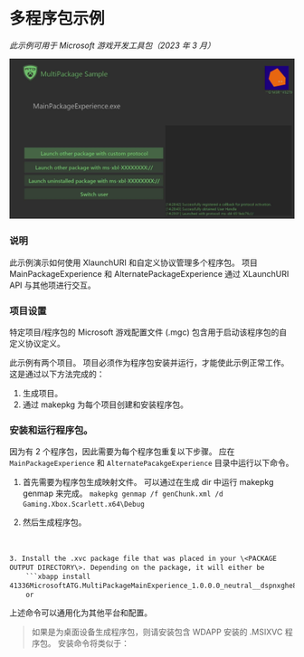 # 多程序包示例

_此示例可用于 Microsoft 游戏开发工具包（2023 年 3 月）_

![图像](media/SampleImage.png)




### 说明

此示例演示如何使用 XlaunchURI 和自定义协议管理多个程序包。 项目 MainPackageExperience 和 AlternatePackageExperience 通过 XLaunchURI API 与其他项进行交互。

### 项目设置
特定项目/程序包的 Microsoft 游戏配置文件 (.mgc) 包含用于启动该程序包的自定义协议定义。

此示例有两个项目。 项目必须作为程序包安装并运行，才能使此示例正常工作。 这是通过以下方法完成的：
1. 生成项目。
2. 通过 makepkg 为每个项目创建和安装程序包。

### 安装和运行程序包。

因为有 2 个程序包，因此需要为每个程序包重复以下步骤。 应在 ```MainPackageExperience``` 和 ```AlternatePacakgeExperience``` 目录中运行以下命令。

1. 首先需要为程序包生成映射文件。 可以通过在生成 dir 中运行 makepkg genmap 来完成。
   ```makepkg genmap /f genChunk.xml /d Gaming.Xbox.Scarlett.x64\Debug```

2. 然后生成程序包。
```


3. Install the .xvc package file that was placed in your \<PACKAGE OUTPUT DIRECTORY\>. Depending on the package, it will either be
    ```xbapp install 41336MicrosoftATG.MultiPackageMainExperience_1.0.0.0_neutral__dspnxghe87tn0_xs.xvc```   
	or   
```


上述命令可以通用化为其他平台和配置。

> 如果是为桌面设备生成程序包，则请安装包含 WDAPP 安装的 .MSIXVC 程序包。 安装命令将类似于：

